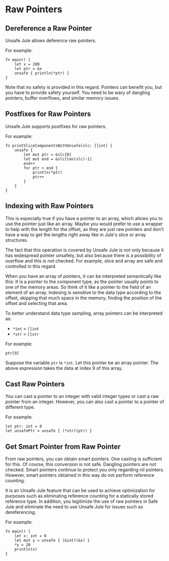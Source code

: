 # Raw Pointers

## Dereference a Raw Pointer
Unsafe Jule allows deference raw pointers.

For example:
```jule
fn main() {
    let x = 200
    let ptr = &x
    unsafe { println(*ptr) }
}
```
Note that no safety is provided in this regard. Pointers can benefit you, but you have to provide safety yourself. You need to be wary of dangling pointers, buffer overflows, and similar memory issues.

## Postfixes for Raw Pointers
Unsafe Jule supports postfixes for raw pointers.

For example:
```jule
fn printSliceComponentsWithUnsafe(slc: []int) {
    unsafe {
        let mut ptr = &slc[0]
        let mut end = &slc[len(slc)-1]
        end++
        for ptr < end {
            println(*ptr)
            ptr++
        }
    }
}
```

## Indexing with Raw Pointers
This is especially true if you have a pointer to an array, which allows you to use the pointer just like an array. Maybe you would prefer to use a wrapper to help with the length for the offset, as they are just raw pointers and don't have a way to get the lengths right away like in Jule's slice or array structures.

The fact that this operation is covered by Unsafe Jule is not only because it has widespread pointer unsafety, but also because there is a possibility of overflow and this is not checked. For example, slice and array are safe and controlled in this regard.

When you have an array of pointers, it can be interpreted semantically like this: It is a pointer to the component type, as the pointer usually points to one of the memory areas. So think of it like a pointer to the field of an element of an array. Indexing is sensitive to the data type according to the offset, skipping that much space in the memory, finding the position of the offset and selecting that area. 

To better understand data type sampling, array pointers can be interpreted as:
- `*int` = `[]int`
-  `*str` = `[]str`

For example:
```jule
ptr[9]
```
Suppose the variable `ptr` is `*int`. Let this pointer be an array pointer. The above expression takes the data at index 9 of this array.

## Cast Raw Pointers
You can cast a pointer to an integer with valid integer types or cast a raw pointer from an integer. However, you can also cast a pointer to a pointer of different type.

For example:
```jule
let ptr: int = 0
let unsafePtr = unsafe { (*str)(ptr) }
```

## Get Smart Pointer from Raw Pointer

From raw pointers, you can obtain smart pointers. One casting is sufficient for this. Of course, this conversion is not safe. Dangling pointers are not checked. Smart pointers continue to protect you only regarding nil pointers. However, smart pointers obtained in this way do not perform reference counting.

It is an Unsafe Jule feature that can be used to achieve optimization for purposes such as eliminating reference counting for a statically stored reference type. In addition, you legitimize the use of raw pointers in Safe Jule and eliminate the need to use Unsafe Jule for issues such as dereferencing.

For example:
```jule
fn main() {
    let x: int = 0
    let mut y = unsafe { (&int)(&x) }
    *y = 20
    println(x)
}
```